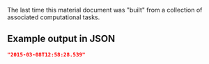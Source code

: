 The last time this material document was "built" from a collection of associated computational tasks.





## Example output in JSON

```json
"2015-03-08T12:58:28.539"
```

